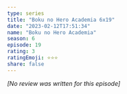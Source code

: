 ```yaml
---
type: series
title: "Boku no Hero Academia 6x19"
date: "2023-02-12T17:51:34"
name: "Boku no Hero Academia"
season: 6
episode: 19
rating: 3
ratingEmoji: ⭐️⭐️⭐️
share: false
---
```


_[No review was written for this episode]_
